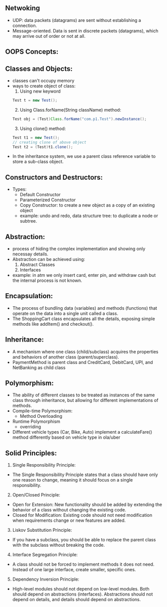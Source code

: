 ## Netwoking

- UDP: data packets (datagrams) are sent without establishing a connection.
- Message-oriented. Data is sent in discrete packets (datagrams), which may arrive out of order or not at all.

## OOPS Concepts:

## Classes and Objects:
- classes can't occupy memory
- ways to create object of class:
    1. Using new keyword
    ```Java
    Test t = new Test();
    ```
    2. Using Class.forName(String className) method:
    ```Java
    Test obj = (Test)Class.forName("com.p1.Test").newInstance();
    ```
    3. Using clone() method:
    ```Java
    Test t1 = new Test();
    // creating clone of above object
    Test t2 = (Test)t1.clone();
    ```
- In the inheritance system, we use a parent class reference variable to store a sub-class object.

## Constructors and Destructors:

- Types:
    - Default Constructor
    - Parameterized Constructor
    - Copy Constructor: to create a new object as a copy of an existing object
    - example: undo and redo, data structure tree: to duplicate a node or subtree.

## Abstraction:
- process of hiding the complex implementation and showing only necessay details.
- Abstraction can be achieved using:
    1. Abstract Classes
    2. Interfaces
- example: in atm we only insert card, enter pin, and withdraw cash but the internal process is not known.

## Encapsulation:
- The process of bundling data (variables) and methods (functions) that operate on the data into a single unit called a class.
- The ShoppingCart class encapsulates all the details, exposing simple methods like addItem() and checkout().

## Inheritance:
- A mechanism where one class (child/subclass) acquires the properties and behaviors of another class (parent/superclass).
- PaymentMethod is parent class and CreditCard, DebitCard, UPI, and NetBanking as child class

## Polymorphism:
 - The ability of different classes to be treated as instances of the same class through inheritance, but allowing for different implementations of methods.
- Compile-time Polymorphism:
    - Method Overloading
- Runtime Polymorphism
    - overriding
- Different vehicle types (Car, Bike, Auto) implement a calculateFare() method differently based on vehicle type in ola/uber

## Solid Principles:

1. Single Responsibility Principle:
- The Single Responsibility Principle states that a class should have only one reason to change, meaning it should focus on a single responsibility.

2. Open/Closed Principle:
- Open for Extension: New functionality should be added by extending the behavior of a class without changing the existing code.
- Closed for Modification: Existing code should not need modification when requirements change or new features are added.

3. Liskov Substitution Principle:
- If you have a subclass, you should be able to replace the parent class with the subclass without breaking the code.

4. Interface Segregation Principle:
- A class should not be forced to implement methods it does not need. Instead of one large interface, create smaller, specific ones.

5. Dependency Inversion Principle:
- High-level modules should not depend on low-level modules. Both should depend on abstractions (interfaces). Abstractions should not depend on details, and details should depend on abstractions.